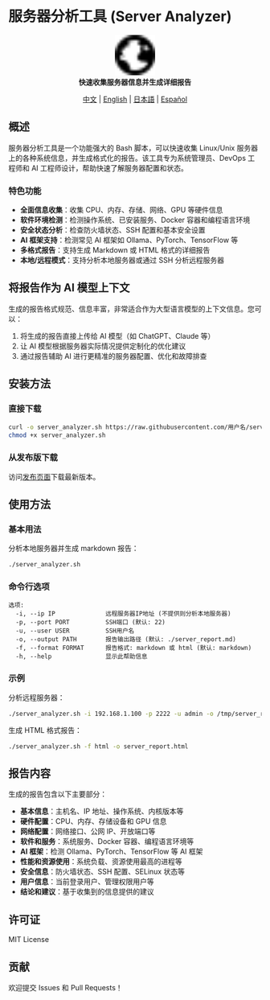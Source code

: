 # 服务器分析工具 (Server Analyzer)

<div align="center">
<img src="https://raw.githubusercontent.com/iconic/open-iconic/master/svg/globe.svg" width="80" height="80">
<br>
<strong>快速收集服务器信息并生成详细报告</strong>
</div>

<p align="center">
  <a href="README.md">中文</a> |
  <a href="README_EN.md">English</a> |
  <a href="README_JA.md">日本語</a> |
  <a href="README_ES.md">Español</a>
</p>

## 概述

服务器分析工具是一个功能强大的 Bash 脚本，可以快速收集 Linux/Unix 服务器上的各种系统信息，并生成格式化的报告。该工具专为系统管理员、DevOps 工程师和 AI 工程师设计，帮助快速了解服务器配置和状态。

### 特色功能

- **全面信息收集**：收集 CPU、内存、存储、网络、GPU 等硬件信息
- **软件环境检测**：检测操作系统、已安装服务、Docker 容器和编程语言环境
- **安全状态分析**：检查防火墙状态、SSH 配置和基本安全设置
- **AI 框架支持**：检测常见 AI 框架如 Ollama、PyTorch、TensorFlow 等
- **多格式报告**：支持生成 Markdown 或 HTML 格式的详细报告
- **本地/远程模式**：支持分析本地服务器或通过 SSH 分析远程服务器

## 将报告作为 AI 模型上下文

生成的报告格式规范、信息丰富，非常适合作为大型语言模型的上下文信息。您可以：

1. 将生成的报告直接上传给 AI 模型（如 ChatGPT、Claude 等）
2. 让 AI 模型根据服务器实际情况提供定制化的优化建议
3. 通过报告辅助 AI 进行更精准的服务器配置、优化和故障排查

## 安装方法

### 直接下载

```bash
curl -o server_analyzer.sh https://raw.githubusercontent.com/用户名/server-analyzer/主分支/server_analyzer.sh
chmod +x server_analyzer.sh
```

### 从发布版下载

访问[发布页面](https://github.com/用户名/server-analyzer/releases)下载最新版本。

## 使用方法

### 基本用法

分析本地服务器并生成 markdown 报告：

```bash
./server_analyzer.sh
```

### 命令行选项

```
选项:
  -i, --ip IP              远程服务器IP地址 (不提供则分析本地服务器)
  -p, --port PORT          SSH端口 (默认: 22)
  -u, --user USER          SSH用户名
  -o, --output PATH        报告输出路径 (默认: ./server_report.md)
  -f, --format FORMAT      报告格式: markdown 或 html (默认: markdown)
  -h, --help               显示此帮助信息
```

### 示例

分析远程服务器：

```bash
./server_analyzer.sh -i 192.168.1.100 -p 2222 -u admin -o /tmp/server_report.md
```

生成 HTML 格式报告：

```bash
./server_analyzer.sh -f html -o server_report.html
```

## 报告内容

生成的报告包含以下主要部分：

- **基本信息**：主机名、IP 地址、操作系统、内核版本等
- **硬件配置**：CPU、内存、存储设备和 GPU 信息
- **网络配置**：网络接口、公网 IP、开放端口等
- **软件和服务**：系统服务、Docker 容器、编程语言环境等
- **AI 框架**：检测 Ollama、PyTorch、TensorFlow 等 AI 框架
- **性能和资源使用**：系统负载、资源使用最高的进程等
- **安全信息**：防火墙状态、SSH 配置、SELinux 状态等
- **用户信息**：当前登录用户、管理权限用户等
- **结论和建议**：基于收集到的信息提供的建议

## 许可证

MIT License

## 贡献

欢迎提交 Issues 和 Pull Requests！
